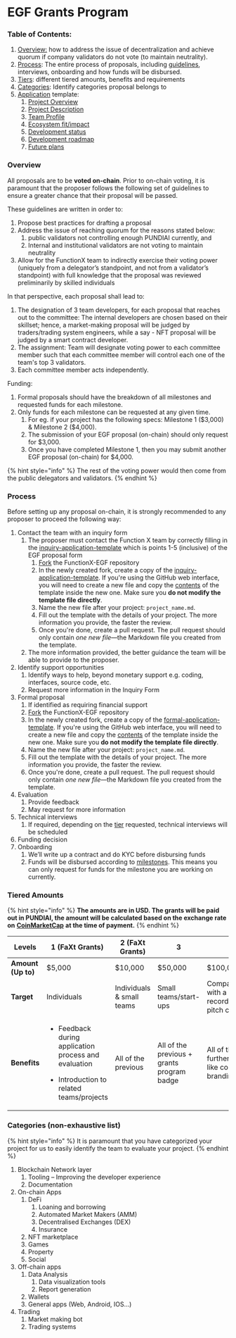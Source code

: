 # EGF Grants Program

### Table of Contents:

1. [Overview:](egf-grants-program.md#undefined) how to address the issue of decentralization and achieve quorum if company validators do not vote (to maintain neutrality).
2. [Process](egf-grants-program.md#process): The entire process of proposals, including [guidelines](application-template.md), interviews, onboarding and how funds will be disbursed.
3. [Tiers](egf-grants-program.md#tiered-amounts): different tiered amounts, benefits and requirements
4. [Categories](egf-grants-program.md#categories-non-exhaustive-list): Identify categories proposal belongs to
5. [Application](application-template.md) template:
   1. [Project Overview](application-template.md#overview)
   2. [Project Description](application-template.md#project-description)
   3. [Team Profile](application-template.md#team-profile)
   4. [Ecosystem fit/impact](application-template.md#ecosystem-fit-impact)
   5. [Development status](application-template.md#development-status)
   6. [Development roadmap](application-template.md#development-roadmap)
   7. [Future plans](application-template.md#future-plans)

### Overview

All proposals are to be **voted on-chain**. Prior to on-chain voting, it is paramount that the proposer follows the following set of guidelines to ensure a greater chance that their proposal will be passed.

These guidelines are written in order to:

1. Propose best practices for drafting a proposal
2. Address the issue of reaching quorum for the reasons stated below:
   1. public validators not controlling enough PUNDIAI currently, and
   2. Internal and institutional validators are not voting to maintain neutrality
3. Allow for the FunctionX team to indirectly exercise their voting power (uniquely from a delegator’s standpoint, and not from a validator’s standpoint) with full knowledge that the proposal was reviewed preliminarily by skilled individuals

In that perspective, each proposal shall lead to:

1. The designation of 3 team developers, for each proposal that reaches out to the committee: The internal developers are chosen based on their skillset; hence, a market-making proposal will be judged by traders/trading system engineers, while a say - NFT proposal will be judged by a smart contract developer.
2. The assignment: Team will designate voting power to each committee member such that each committee member will control each one of the team's top 3 validators.
3. Each committee member acts independently.

Funding:

1. Formal proposals should have the breakdown of all milestones and requested funds for each milestone.
2. Only funds for each milestone can be requested at any given time.
   1. For eg. if your project has the following specs: Milestone 1 ($3,000) & Milestone 2 ($4,000).
   2. The submission of your EGF proposal (on-chain) should only request for $3,000.
   3. Once you have completed Milestone 1, then you may submit another EGF proposal (on-chain) for $4,000.

{% hint style="info" %}
The rest of the voting power would then come from the public delegators and validators.
{% endhint %}

### Process

Before setting up any proposal on-chain, it is strongly recommended to any proposer to proceed the following way:

1. Contact the team with an inquiry form
   1. The proposer must contact the Function X team by correctly filling in the [inquiry-application-template](https://github.com/FunctionX/FunctionX-EGF/blob/main/applications/inquiry_proposal_applicants/inquiry-application-template.md) which is points 1-5 (inclusive) of the EGF proposal form
      1. [Fork](https://github.com/FunctionX/FunctionX-EGF/fork) the FunctionX-EGF repository
      2. In the newly created fork, create a copy of the [inquiry-application-template](https://github.com/FunctionX/FunctionX-EGF/blob/main/applications/inquiry_proposal_applicants/inquiry-application-template.md). If you're using the GitHub web interface, you will need to create a new file and copy the [contents](https://raw.githubusercontent.com/FunctionX/FunctionX-EGF/main/applications/inquiry_proposal_applicants/inquiry-application-template.md) of the template inside the new one. Make sure you **do not modify the template file directly**.
      3. Name the new file after your project: `project_name.md`.
      4. Fill out the template with the details of your project. The more information you provide, the faster the review.
      5. Once you're done, create a pull request. The pull request should only contain _one new file_—the Markdown file you created from the template.
   2. The more information provided, the better guidance the team will be able to provide to the proposer.
2. Identify support opportunities
   1. Identify ways to help, beyond monetary support e.g. coding, interfaces, source code, etc.
   2. Request more information in the Inquiry Form
3. Formal proposal
   1. If identified as requiring financial support
   2. [Fork](https://github.com/FunctionX/FunctionX-EGF/fork) the FunctionX-EGF repository
   3. In the newly created fork, create a copy of the [formal-application-template](https://github.com/FunctionX/FunctionX-EGF/blob/main/applications/formal_proposal_applicants/formal-application-template.md). If you're using the GitHub web interface, you will need to create a new file and copy the [contents](https://raw.githubusercontent.com/FunctionX/FunctionX-EGF/main/applications/formal_proposal_applicants/formal-application-template.md) of the template inside the new one. Make sure you **do not modify the template file directly**.
   4. Name the new file after your project: `project_name.md`.
   5. Fill out the template with the details of your project. The more information you provide, the faster the review.
   6. Once you're done, create a pull request. The pull request should only contain _one new file_—the Markdown file you created from the template.
4. Evaluation
   1. Provide feedback
   2. May request for more information
5. Technical interviews
   1. If required, depending on the [tier](egf-grants-program.md#tiered-amounts) requested, technical interviews will be scheduled
6. Funding decision
7. Onboarding
   1. We’ll write up a contract and do KYC before disbursing funds
   2. Funds will be disbursed according to [milestones](https://github.com/FunctionX/FunctionX-EGF/blob/main/applications/application-template.md#development-roadmap). This means you can only request for funds for the milestone you are working on currently.

### Tiered Amounts

{% hint style="info" %}
**The amounts are in USD. The grants will be paid out in PUNDIAI, the amount will be calculated based on the exchange rate on** [**CoinMarketCap**](https://coinmarketcap.com) **at the time of payment.**
{% endhint %}

| Levels             | 1 (FaXt Grants)                                                                                                              | 2 (FaXt Grants)           | 3                                          | 4                                                                                         |
| ------------------ | ---------------------------------------------------------------------------------------------------------------------------- | ------------------------- | ------------------------------------------ | ----------------------------------------------------------------------------------------- |
| **Amount (Up to)** | $5,000                                                                                                                       | $10,000                   | $50,000                                    | $100,000 & Above                                                                          |
| **Target**         | Individuals                                                                                                                  | Individuals & small teams | Small teams/start-ups                      | Companies/foundations with a proven track record (would require pitch calls & interviews) |
| **Benefits**       | <ul><li>Feedback during application process and evaluation</li></ul><ul><li>Introduction to related teams/projects</li></ul> | All of the previous       | All of the previous + grants program badge | All of the previous + further collaboration like co-branding/marketing…                   |

### Categories (non-exhaustive list)

{% hint style="info" %}
It is paramount that you have categorized your project for us to easily identify the team to evaluate your project.
{% endhint %}

1. Blockchain Network layer
   1. Tooling – Improving the developer experience
   2. Documentation
2. On-chain Apps
   1. DeFi
      1. Loaning and borrowing
      2. Automated Market Makers (AMM)
      3. Decentralised Exchanges (DEX)
      4. Insurance
   2. NFT marketplace
   3. Games
   4. Property
   5. Social
3. Off-chain apps
   1. Data Analysis
      1. Data visualization tools
      2. Report generation
   2. Wallets
   3. General apps (Web, Android, IOS…)
4. Trading
   1. Market making bot
   2. Trading systems
